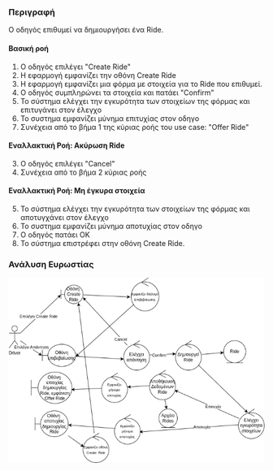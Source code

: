 ### Περιγραφή

Ο οδηγός επιθυμεί να δημιουργήσει ένα Ride.

#### Βασική ροή

1. Ο οδηγός επιλέγει "Create Ride"
2. Η εφαρμογή εμφανίζει την οθόνη Create Ride
3. Η εφαρμογή εμφανίζει μια φόρμα με στοιχεία για το Ride που επιθυμεί.
4. Ο οδηγός συμπληρώνει τα στοιχεία και πατάει "Confirm"
5. Το σύστημα ελέγχει την εγκυρότητα των στοιχείων της φόρμας και επιτυγάνει στον έλεγχο
6. Το συστημα εμφανίζει μύνημα επιτυχίας στον οδηγο
7. Συνέχεια από το βήμα 1 της κύριας ροής του use case: "Offer Ride"

#### Εναλλακτική Ροή: Ακύρωση Ride

3. Ο οδηγός επιλέγει "Cancel"
4. Συνέχεια από το βήμα 2 κύριας ροής

#### Εναλλακτική Ροή: Μη έγκυρα στοιχεία

5. Το σύστημα ελέγχει την εγκυρότητα των στοιχείων της φόρμας και αποτυγχάνει στον έλεγχο
6. Το συστημα εμφανίζει μύνημα αποτυχίας στον οδηγο
7. Ο οδηγός πατάει ΟΚ
8. Το σύστημα επιστρέφει στην οθόνη Create Ride.

### Ανάλυση Ευρωστίας

![image](./create-ride-robustness.drawio.png)
